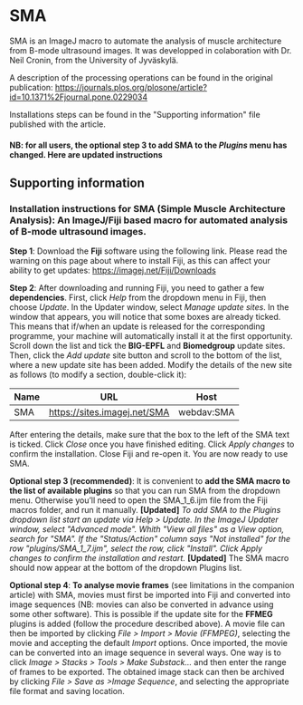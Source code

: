 # SMA #
SMA is an ImageJ macro to automate the analysis of muscle architecture from B-mode ultrasound images. It was developped in colaboration with Dr. Neil Cronin, from the University of Jyväskylä.

A description of the processing operations can be found in the original publication:
https://journals.plos.org/plosone/article?id=10.1371%2Fjournal.pone.0229034

Installations steps can be found in the "Supporting information" file published with the article. 
####  NB: for all users, the optional step 3 to add SMA to the *Plugins* menu has changed. Here are updated instructions ####

## Supporting information ##

### Installation instructions for SMA (Simple Muscle Architecture Analysis): An ImageJ/Fiji based macro for automated analysis of B-mode ultrasound images. ###

**__Step 1__**: Download the **Fiji** software using the following link. Please read the warning on this page about where to install Fiji, as this can affect your ability to get updates:
https://imagej.net/Fiji/Downloads

**__Step 2__**: After downloading and running Fiji, you need to gather a few **dependencies**. First, click *Help* from the dropdown menu in Fiji, then choose *Update*. In the Updater window, select *Manage update sites*. In the window that appears, you will notice that some boxes are already ticked. This means that if/when an update is released for the corresponding programme, your machine will automatically install it at the first opportunity.
Scroll down the list and tick the **BIG-EPFL** and **Biomedgroup** update sites. Then, click the *Add update* site button and scroll to the bottom of the list, where a new update site has been added. Modify the details of the new site as follows (to modify a section, double-click it): 

Name | URL                         | Host
---- | ----------------------------|-----------
SMA  | https://sites.imagej.net/SMA | webdav:SMA

After entering the details, make sure that the box to the left of the SMA text is ticked. Click *Close* once you have finished editing. Click *Apply changes* to confirm the installation. Close Fiji and re-open it. You are now ready to use SMA.

**__Optional step 3 (recommended)__**: It is convenient to **add the SMA macro to the list of available plugins** so that you can run SMA from the dropdown menu. Otherwise you’ll need to open the SMA_1_6.ijm file from the Fiji macros folder, and run it manually. **[Updated]** *To add SMA to the Plugins dropdown list start an update via Help > Update. In the ImageJ Updater window, select "Advanced mode". Whith "View all files" as a View option, search for "SMA". If the "Status/Action" column says "Not installed" for the row "plugins/SMA_1_7.ijm", select the row, click "Install". Click *Apply changes* to confirm the installation and restart.* **[Updated]** The SMA macro should now appear at the bottom of the dropdown Plugins list.

**__Optional step 4__**: **To analyse movie frames** (see limitations in the companion article) with SMA, movies must first be imported into Fiji and converted into image sequences (NB: movies can also be converted in advance using some other software). This is possible if the update site for the **FFMEG** plugins is added (follow the procedure described above).
A movie file can then be imported by clicking *File > Import > Movie (FFMPEG)*, selecting the movie and accepting the default *Import* options. Once imported, the movie can be converted into an image sequence in several ways.
One way is to click *Image > Stacks > Tools > Make Substack...* and then enter the range of frames to be exported. The obtained image stack can then be archived by clicking *File > Save as >Image Sequence*, and selecting the appropriate file format and saving location.
